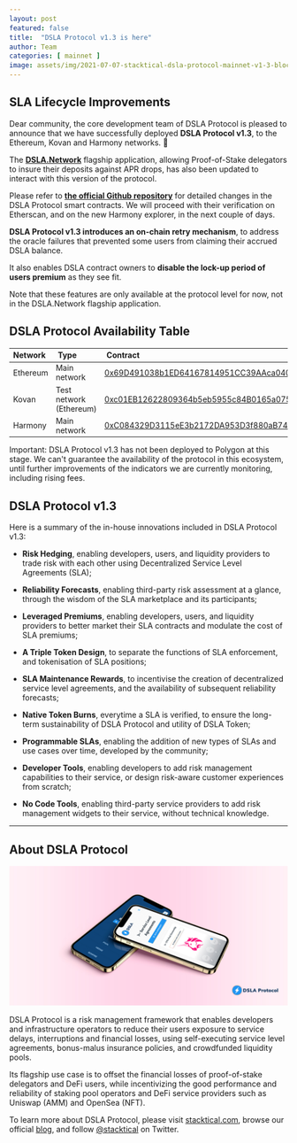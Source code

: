 ```yaml
---
layout: post
featured: false
title:  "DSLA Protocol v1.3 is here"
author: Team
categories: [ mainnet ]
image: assets/img/2021-07-07-stacktical-dsla-protocol-mainnet-v1-3-blockchain-cryptocurrency-fintech-legaltech-insurtech-itsm-slm-sla-defi.jpg
---
```


## SLA Lifecycle Improvements

Dear community, the core development team of DSLA Protocol is pleased to announce that we have successfully deployed **DSLA Protocol v1.3**, to the Ethereum, Kovan and Harmony networks. 🎉

The **[DSLA.Network](https://dsla.network/)** flagship application, allowing Proof-of-Stake delegators to insure their deposits against APR drops, has also been updated to interact with this version of the protocol.

Please refer to **[the official Github repository](https://github.com/Stacktical/stacktical-dsla-contracts)** for detailed changes in the DSLA Protocol smart contracts. We will proceed with their verification on Etherscan, and on the new Harmony explorer, in the next couple of days.

**DSLA Protocol v1.3 introduces an on-chain retry mechanism**, to address the oracle failures that prevented some users from claiming their accrued DSLA balance.

It also enables DSLA contract owners to **disable the lock-up period of users premium** as they see fit.

Note that these features are only available at the protocol level for now, not in the DSLA.Network flagship application.

## DSLA Protocol Availability Table

| Network        | Type           | Contract           | Application | Status           |
| :------------- | :------------- | :------------- | :------------- | :------------- |
| Ethereum | Main network | [0x69D491038b1ED64167814951CC39AAca04090561](https://etherscan.io/address/0x69D491038b1ED64167814951CC39AAca04090561) | https://dsla.network | **RUNNING** |
| Kovan | Test network (Ethereum) | [0xc01EB12622809364b5eb5955c84B0165a0753B25](https://kovan.etherscan.io/address/0xc01eb12622809364b5eb5955c84b0165a0753b25) | https://dsla.network | **RUNNING** |
| Harmony | Main network | [0xC084329D3115eE3b2172DA953D3f880aB742620D](https://explorer.harmony.one/#/address/0xC084329D3115eE3b2172DA953D3f880aB742620D) | https://dsla.network | **RUNNING** |

Important: DSLA Protocol v1.3 has not been deployed to Polygon at this stage. We can't guarantee the availability of the protocol in this ecosystem, until further improvements of the indicators we are currently monitoring, including rising fees.

## DSLA Protocol v1.3

Here is a summary of the in-house innovations included in DSLA Protocol v1.3:

* **Risk Hedging**, enabling developers, users, and liquidity providers to trade risk with each other using Decentralized Service Level Agreements (SLA);
* **Reliability Forecasts**, enabling third-party risk assessment at a glance, through the wisdom of the SLA marketplace and its participants;

* **Leveraged Premiums**, enabling developers, users, and liquidity providers to better market their SLA contracts and modulate the cost of SLA premiums;

* **A Triple Token Design**, to separate the functions of SLA enforcement, and tokenisation of SLA positions;

* **SLA Maintenance Rewards**, to incentivise the creation of decentralized service level agreements, and the availability of subsequent reliability forecasts;

* **Native Token Burns**, everytime a SLA is verified, to ensure the long-term sustainability of DSLA Protocol and utility of DSLA Token;

* **Programmable SLAs**, enabling the addition of new types of SLAs and use cases over time, developed by the community;

* **Developer Tools**, enabling developers to add risk management capabilities to their service, or design risk-aware customer experiences from scratch;

* **No Code Tools**, enabling third-party service providers to add risk management widgets to their service, without technical knowledge.

___


## About DSLA Protocol

[![DSLA Protocol](/assets/img/dsla-network_device-duo-stacked.jpg)](https://info.uniswap.org/pair/0xd0fbb87e47da9987d345dbdf3a34d4266cf5ebe9)

DSLA Protocol is a risk management framework that enables developers and infrastructure operators to reduce their users exposure to service delays, interruptions and financial losses, using self-executing service level agreements, bonus-malus insurance policies, and crowdfunded liquidity pools.

Its flagship use case is to offset the financial losses of proof-of-stake delegators and DeFi users, while incentivizing the good performance and reliability of staking pool operators and DeFi service providers such as Uniswap (AMM) and OpenSea (NFT).

To learn more about DSLA Protocol, please visit [stacktical.com](https://stacktical.com), browse our official [blog](https://blog.stacktical.com), and follow [@stacktical](https://twitter.com/Stacktical) on Twitter.
